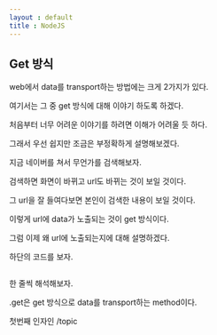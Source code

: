 ```yaml
---
layout : default
title : NodeJS
---
```


## Get 방식

web에서 data를 transport하는 방법에는 크게 2가지가 있다.

여기서는 그 중 get 방식에 대해 이야기 하도록 하겠다.

처음부터 너무 어려운 이야기를 하려면 이해가 어려울 듯 하다.
  
  
  
그래서 우선 쉽지만 조금은 부정확하게 설명해보겠다.

지금 네이버를 쳐서 무언가를 검색해보자.

검색하면 화면이 바뀌고 url도 바뀌는 것이 보일 것이다.

그 url을 잘 들여다보면 본인이 검색한 내용이 보일 것이다.

이렇게 url에 data가 노출되는 것이 get 방식이다.
  
  
  
그럼 이제 왜 url에 노출되는지에 대해 설명하겠다.

하단의 코드를 보자.

```{JavaScript}

```

한 줄씩 해석해보자.

.get은 get 방식으로 data를 transport하는 method이다.

첫번째 인자인 /topic